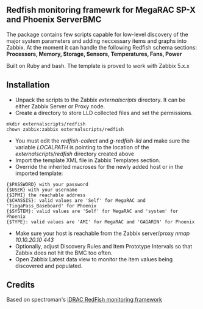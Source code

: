 ## Redfish monitoring framewrk for MegaRAC SP-X and Phoenix ServerBMC
The package contains few scripts capable for low-level discovery of the major system parameters and adding neccessary items and graphs into Zabbix. At the moment it can handle the following Redfish schema sections: **Processors, Memory, Storage, Sensors, Temperatures, Fans, Power**

Built on Ruby and bash. The template is proved to work with Zabbix 5.x.x

## Installation
- Unpack the scripts to the Zabbix _externalscripts_ directory. It can be either Zabbix Server or Proxy node.
- Create a directory to store LLD collected files and set the permissions.
```
mkdir externalscripts/redfish
chown zabbix:zabbix externalscripts/redfish
```
- You must edit the _redfish-collect_ and _g-redfish-lld_ and make sure the variable _LOCALPATH_ is pointing to the location of the _externalscripts/redfish_ directory created above
- Import the template XML file in Zabbix Templates section.
- Override the inherited macroses for the newly added host or in the imported template:
```
{$PASSWORD} with your password
{$USER} with your username
{$IPMI} the reachable address
{$CHASSIS}: valid values are 'Self' for MegaRAC and 'TiogaPass_Baseboard' for Phoenix
{$SYSTEM}: valid values are 'Self' for MegaRAC and 'system' for Phoenix
{$TYPE}: valid values are 'AMI' for MegaRAC and 'GAGARIN' for Phoenix
```
- Make sure your host is reachable from the Zabbix server/proxy _nmap 10.10.20.10 443_
- Optionally, adjust Discovery Rules and Item Prototype Intervals so that Zabbix does not hit the BMC too often.
- Open Zabbix Latest data view to monitor the item values being discovered and populated.

## Credits 
Based on spectroman's [iDRAC RedFish monitoring framework](https://github.com/spectroman/redfish-idrac-lld) 
